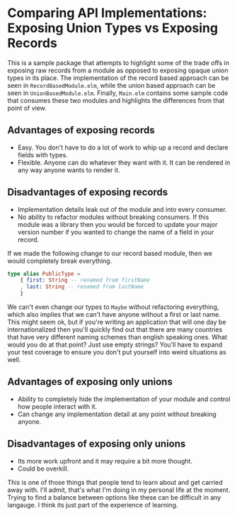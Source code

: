 Comparing API Implementations: Exposing Union Types vs Exposing Records
===

This is a sample package that attempts to highlight some of the trade offs in
exposing raw records from a module as opposed to exposing opaque union types in
its place.  The implementation of the record based approach can be seen in
`RecordBasedModule.elm`, while the union based approach can be seen in
`UnionBasedModule.elm`. Finally, `Main.elm` contains some sample code that
consumes these two modules and highlights the differences from that point of
view.

## Advantages of exposing records
* Easy. You don't have to do a lot of work to whip up a record and declare
    fields with types.
* Flexible. Anyone can do whatever they want with it. It can be rendered in any
    way anyone wants to render it.

## Disadvantages of exposing records
* Implementation details leak out of the module and into every consumer.
* No ability to refactor modules without breaking consumers. If this module was
    a library then you would be forced to update your major version number if
    you wanted to change the name of a field in your record.


If we made the following change to our record based module, then we would
completely break everything.

```elm
type alias PublicType =
    { first: String -- renamed from firstName
    , last: String -- renamed from lastName
    }
```

We can't even change our types to `Maybe` without refactoring everything, which
also implies that we can't have anyone without a first or last name. This might
seem ok, but if you're writing an application that will one day be
internationalized then you'll quickly find out that there are many countries
that have very different naming schemes than english speaking ones. What would
you do at that point? Just use empty strings? You'll have to expand your test
coverage to ensure you don't put yourself into weird situations as well.

## Advantages of exposing only unions
* Ability to completely hide the implementation of your module and control how
    people interact with it.
* Can change any implementation detail at any point without breaking anyone.

## Disadvantages of exposing only unions
* Its more work upfront and it may require a bit more thought.
* Could be overkill.


This is one of those things that people tend to learn about and get carried away
with. I'll admit, that's what I'm doing in my personal life at the moment.
Trying to find a balance between options like these can be difficult in any
langauge. I think its just part of the experience of learning.


